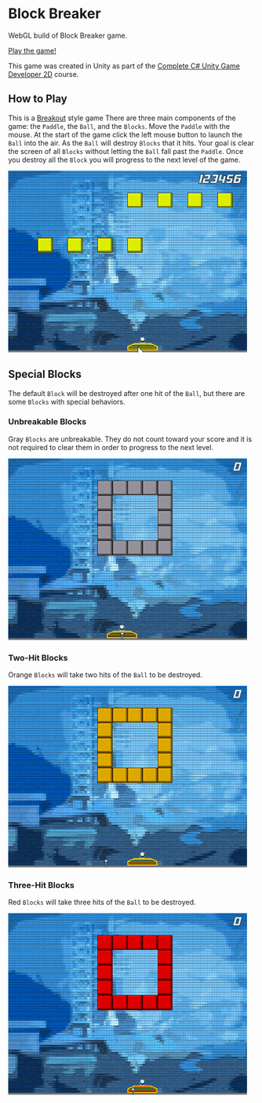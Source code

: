 # Block Breaker
WebGL build of Block Breaker game.

[Play the game!](https://ryverine.github.io/BlockBreaker)

This game was created in Unity as part of the [Complete C# Unity Game Developer 2D](https://www.udemy.com/course/unitycourse/) course.

## How to Play

This is a [Breakout](https://en.wikipedia.org/wiki/Breakout_(video_game)) style game There are three main components of the game: the `Paddle`, the `Ball`, and the `Blocks`. Move the `Paddle` with the mouse. At the start of the game click the left mouse button to launch the `Ball` into the air. As the `Ball` will destroy `Blocks` that it hits. Your goal is clear the screen of all `Blocks` without letting the `Ball` fall past the `Paddle`. Once you destroy all the `Block` you will progress to the next level of the game.

![Game Play](/Documentation/game_play.gif)

## Special Blocks

The default `Block` will be destroyed after one hit of the `Ball`, but there are some `Blocks` with special behaviors.

### Unbreakable Blocks

Gray `Blocks` are unbreakable. They do not count toward your score and it is not required to clear them in order to progress to the next level.

![Unbreakable Blocks](/Documentation/unbreakable_block.gif)

### Two-Hit Blocks

Orange `Blocks` will take two hits of the `Ball` to be destroyed.

![Two-Hit Blocks](/Documentation/two-hit_block.gif)

### Three-Hit Blocks

Red `Blocks` will take three hits of the `Ball` to be destroyed.

![Three-Hit Blocks](/Documentation/three-hit_block.gif)
